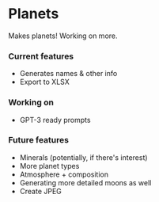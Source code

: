 # Planets
Makes planets! Working on more.

### Current features
- Generates names & other info
- Export to XLSX

### Working on
- GPT-3 ready prompts

### Future features
- Minerals (potentially, if there's interest)
- More planet types
- Atmosphere + composition
- Generating more detailed moons as well
- Create JPEG
